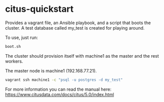 # citus-quickstart
Provides a vagrant file, an Ansible playbook, and a script that boots the cluster. A test database
called my_test is created for playing around.

To use, just run:

```bash
boot.sh
```

The cluster should provision itself with machine1 as the master and the rest workers.

The master node is machine1 (192.168.77.21). 

```bash
vagrant ssh machine1 -c "psql -u postgres -d my_test"
```

For more information you can read the manual here: https://www.citusdata.com/docs/citus/5.0/index.html

